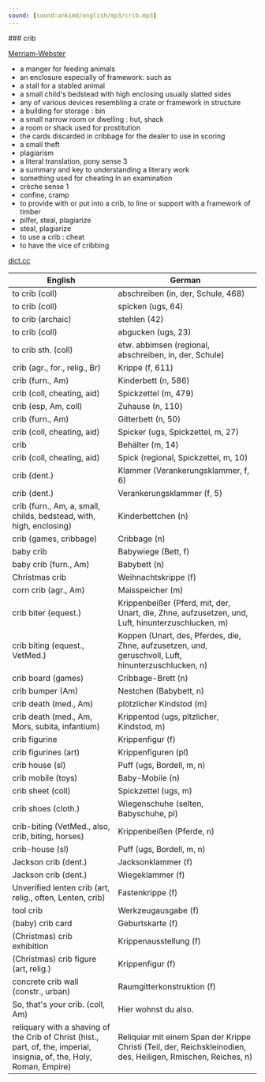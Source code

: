 ```yaml
---
sound: [sound:ankimd/english/mp3/crib.mp3]
---
```


\### crib

[Merriam-Webster](https://www.merriam-webster.com/dictionary/crib)

- a manger for feeding animals
- an enclosure especially of framework: such as
- a stall for a stabled animal
- a small child's bedstead with high enclosing usually slatted sides
- any of various devices resembling a crate or framework in structure
- a building for storage : bin
- a small narrow room or dwelling : hut, shack
- a room or shack used for prostitution
- the cards discarded in cribbage for the dealer to use in scoring
- a small theft
- plagiarism
- a literal translation, pony sense 3
- a summary and key to understanding a literary work
- something used for cheating in an examination
- crèche sense 1
- confine, cramp
- to provide with or put into a crib, to line or support with a framework of timber
- pilfer, steal, plagiarize
- steal, plagiarize
- to use a crib : cheat
- to have the vice of cribbing

[dict.cc](https://www.dict.cc/crib)

| English        | German       |
| -------------- | ------------ |
| to crib (coll) | abschreiben (in, der, Schule, 468) |
| to crib (coll) | spicken (ugs, 64) |
| to crib (archaic) | stehlen (42) |
| to crib (coll) | abgucken (ugs, 23) |
| to crib sth. (coll) | etw. abbimsen (regional, abschreiben, in, der, Schule) |
| crib (agr., for., relig., Br) | Krippe (f, 611) |
| crib (furn., Am) | Kinderbett (n, 586) |
| crib (coll, cheating, aid) | Spickzettel (m, 479) |
| crib (esp, Am, coll) | Zuhause (n, 110) |
| crib (furn., Am) | Gitterbett (n, 50) |
| crib (coll, cheating, aid) | Spicker (ugs, Spickzettel, m, 27) |
| crib | Behälter (m, 14) |
| crib (coll, cheating, aid) | Spick (regional, Spickzettel, m, 10) |
| crib (dent.) | Klammer (Verankerungsklammer, f, 6) |
| crib (dent.) | Verankerungsklammer (f, 5) |
| crib (furn., Am, a, small, childs, bedstead, with, high, enclosing) | Kinderbettchen (n) |
| crib (games, cribbage) | Cribbage (n) |
| baby crib | Babywiege (Bett, f) |
| baby crib (furn., Am) | Babybett (n) |
| Christmas crib | Weihnachtskrippe (f) |
| corn crib (agr., Am) | Maisspeicher (m) |
| crib biter (equest.) | Krippenbeißer (Pferd, mit, der, Unart, die, Zhne, aufzusetzen, und, Luft, hinunterzuschlucken, m) |
| crib biting (equest., VetMed.) | Koppen (Unart, des, Pferdes, die, Zhne, aufzusetzen, und, geruschvoll, Luft, hinunterzuschlucken, n) |
| crib board (games) | Cribbage-Brett (n) |
| crib bumper (Am) | Nestchen (Babybett, n) |
| crib death (med., Am) | plötzlicher Kindstod (m) |
| crib death (med., Am, Mors, subita, infantium) | Krippentod (ugs, pltzlicher, Kindstod, m) |
| crib figurine | Krippenfigur (f) |
| crib figurines (art) | Krippenfiguren (pl) |
| crib house (sl) | Puff (ugs, Bordell, m, n) |
| crib mobile (toys) | Baby-Mobile (n) |
| crib sheet (coll) | Spickzettel (ugs, m) |
| crib shoes (cloth.) | Wiegenschuhe (selten, Babyschuhe, pl) |
| crib-biting (VetMed., also, crib, biting, horses) | Krippenbeißen (Pferde, n) |
| crib-house (sl) | Puff (ugs, Bordell, m, n) |
| Jackson crib (dent.) | Jacksonklammer (f) |
| Jackson crib (dent.) | Wiegeklammer (f) |
| Unverified lenten crib (art, relig., often, Lenten, crib) | Fastenkrippe (f) |
| tool crib | Werkzeugausgabe (f) |
| (baby) crib card | Geburtskarte (f) |
| (Christmas) crib exhibition | Krippenausstellung (f) |
| (Christmas) crib figure (art, relig.) | Krippenfigur (f) |
| concrete crib wall (constr., urban) | Raumgitterkonstruktion (f) |
| So, that's your crib. (coll, Am) | Hier wohnst du also. |
| reliquary with a shaving of the Crib of Christ (hist., part, of, the, imperial, insignia, of, the, Holy, Roman, Empire) | Reliquiar mit einem Span der Krippe Christi (Teil, der, Reichskleinodien, des, Heiligen, Rmischen, Reiches, n) |
